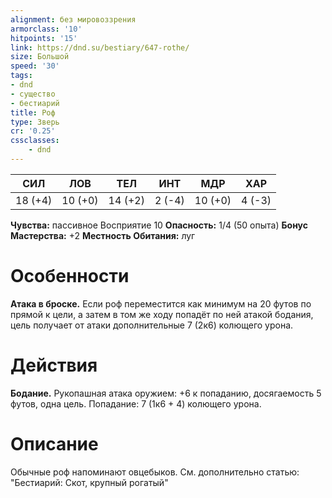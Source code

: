```yaml
---
alignment: без мировоззрения
armorclass: '10'
hitpoints: '15'
link: https://dnd.su/bestiary/647-rothe/
size: Большой
speed: '30'
tags:
- dnd
- существо
- бестиарий
title: Роф
type: Зверь
cr: '0.25'
cssclasses:
    - dnd
---
```



| СИЛ | ЛОВ | ТЕЛ | ИНТ | МДР | ХАР |
|---|---|---|---|---|---|
| 18 (+4) | 10 (+0) | 14 (+2) | 2 (-4) | 10 (+0) | 4 (-3) |
**Чувства:** пассивное Восприятие 10
**Опасность:** 1/4 (50 опыта)
**Бонус Мастерства:** +2
**Местность Обитания:** луг


# Особенности
**Атака в броске.** Если роф переместится как минимум на 20 футов по прямой к цели, а затем в том же ходу попадёт по ней атакой бодания, цель получает от атаки дополнительные 7 (2к6) колющего урона.


# Действия
**Бодание.** Рукопашная атака оружием: +6 к попаданию, досягаемость 5 футов, одна цель. Попадание: 7 (1к6 + 4) колющего урона.


# Описание
Обычные роф напоминают овцебыков. См. дополнительно статью: "Бестиарий: Скот, крупный рогатый"